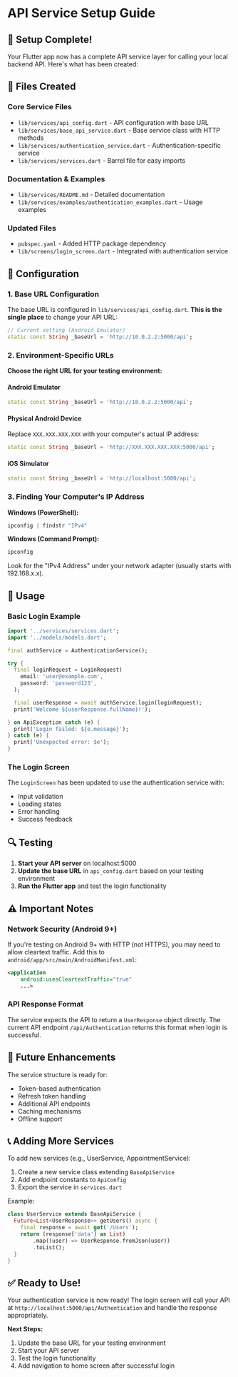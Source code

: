 # API Service Setup Guide

## 🎉 Setup Complete!

Your Flutter app now has a complete API service layer for calling your local backend API. Here's what has been created:

## 📁 Files Created

### Core Service Files

- `lib/services/api_config.dart` - API configuration with base URL
- `lib/services/base_api_service.dart` - Base service class with HTTP methods
- `lib/services/authentication_service.dart` - Authentication-specific service
- `lib/services/services.dart` - Barrel file for easy imports

### Documentation & Examples

- `lib/services/README.md` - Detailed documentation
- `lib/services/examples/authentication_examples.dart` - Usage examples

### Updated Files

- `pubspec.yaml` - Added HTTP package dependency
- `lib/screens/login_screen.dart` - Integrated with authentication service

## 🔧 Configuration

### 1. Base URL Configuration

The base URL is configured in `lib/services/api_config.dart`. **This is the single place** to change your API URL:

```dart
// Current setting (Android Emulator)
static const String _baseUrl = 'http://10.0.2.2:5000/api';
```

### 2. Environment-Specific URLs

**Choose the right URL for your testing environment:**

#### Android Emulator

```dart
static const String _baseUrl = 'http://10.0.2.2:5000/api';
```

#### Physical Android Device

Replace `XXX.XXX.XXX.XXX` with your computer's actual IP address:

```dart
static const String _baseUrl = 'http://XXX.XXX.XXX.XXX:5000/api';
```

#### iOS Simulator

```dart
static const String _baseUrl = 'http://localhost:5000/api';
```

### 3. Finding Your Computer's IP Address

**Windows (PowerShell):**

```powershell
ipconfig | findstr "IPv4"
```

**Windows (Command Prompt):**

```cmd
ipconfig
```

Look for the "IPv4 Address" under your network adapter (usually starts with 192.168.x.x).

## 🚀 Usage

### Basic Login Example

```dart
import '../services/services.dart';
import '../models/models.dart';

final authService = AuthenticationService();

try {
  final loginRequest = LoginRequest(
    email: 'user@example.com',
    password: 'password123',
  );

  final userResponse = await authService.login(loginRequest);
  print('Welcome ${userResponse.fullName}!');

} on ApiException catch (e) {
  print('Login failed: ${e.message}');
} catch (e) {
  print('Unexpected error: $e');
}
```

### The Login Screen

The `LoginScreen` has been updated to use the authentication service with:

- Input validation
- Loading states
- Error handling
- Success feedback

## 🔍 Testing

1. **Start your API server** on localhost:5000
2. **Update the base URL** in `api_config.dart` based on your testing environment
3. **Run the Flutter app** and test the login functionality

## ⚠️ Important Notes

### Network Security (Android 9+)

If you're testing on Android 9+ with HTTP (not HTTPS), you may need to allow cleartext traffic. Add this to `android/app/src/main/AndroidManifest.xml`:

```xml
<application
    android:usesCleartextTraffic="true"
    ...>
```

### API Response Format

The service expects the API to return a `UserResponse` object directly. The current API endpoint `/api/Authentication` returns this format when login is successful.

## 🔮 Future Enhancements

The service structure is ready for:

- Token-based authentication
- Refresh token handling
- Additional API endpoints
- Caching mechanisms
- Offline support

## 📞 Adding More Services

To add new services (e.g., UserService, AppointmentService):

1. Create a new service class extending `BaseApiService`
2. Add endpoint constants to `ApiConfig`
3. Export the service in `services.dart`

Example:

```dart
class UserService extends BaseApiService {
  Future<List<UserResponse>> getUsers() async {
    final response = await get('/Users');
    return (response['data'] as List)
        .map((user) => UserResponse.fromJson(user))
        .toList();
  }
}
```

## ✅ Ready to Use!

Your authentication service is now ready! The login screen will call your API at `http://localhost:5000/api/Authentication` and handle the response appropriately.

**Next Steps:**

1. Update the base URL for your testing environment
2. Start your API server
3. Test the login functionality
4. Add navigation to home screen after successful login
